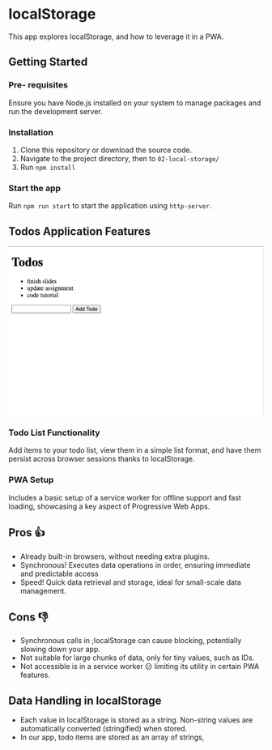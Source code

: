# localStorage

This app explores localStorage, and how to leverage it in a PWA.

## Getting Started

### Pre- requisites

Ensure you have Node.js installed on your system to manage packages and run the development server.

### Installation

1. Clone this repository or download the source code.
1. Navigate to the project directory, then to `02-local-storage/`
1. Run `npm install`

### Start the app

Run `npm run start` to start the application using `http-server`.

## Todos Application Features

![screenshot of the todos app](./assets/screenshot-todos.png)

### Todo List Functionality

Add items to your todo list, view them in a simple list format, and have them persist across browser sessions thanks to localStorage.

### PWA Setup

Includes a basic setup of a service worker for offline support and fast loading, showcasing a key aspect of Progressive Web Apps.

## Pros 👍

- Already built-in browsers, without needing extra plugins.
- Synchronous! Executes data operations in order, ensuring immediate and predictable access
- Speed! Quick data retrieval and storage, ideal for small-scale data management.

## Cons 👎

- Synchronous calls in ;localStorage can cause blocking, potentially slowing down your app.
- Not suitable for large chunks of data, only for tiny values, such as IDs.
- Not accessible is in a service worker 😕 limiting its utility in certain PWA features.

## Data Handling in localStorage

- Each value in localStorage is stored as a string. Non-string values are automatically converted (stringified) when stored.
- In our app, todo items are stored as an array of strings,
